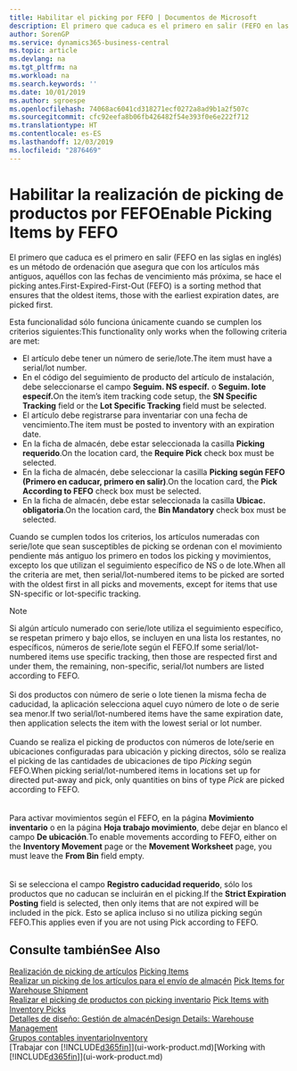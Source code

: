 ```yaml
---
title: Habilitar el picking por FEFO | Documentos de Microsoft
description: El primero que caduca es el primero en salir (FEFO en las siglas en inglés) es un método de ordenación que asegura que con los artículos más antiguos, aquéllos con las fechas de vencimiento más próxima, se hace el picking antes.
author: SorenGP
ms.service: dynamics365-business-central
ms.topic: article
ms.devlang: na
ms.tgt_pltfrm: na
ms.workload: na
ms.search.keywords: ''
ms.date: 10/01/2019
ms.author: sgroespe
ms.openlocfilehash: 74068ac6041cd318271ecf0272a8ad9b1a2f507c
ms.sourcegitcommit: cfc92eefa8b06fb426482f54e393f0e6e222f712
ms.translationtype: HT
ms.contentlocale: es-ES
ms.lasthandoff: 12/03/2019
ms.locfileid: "2876469"
---
```

# <a name="enable-picking-items-by-fefo"></a><span data-ttu-id="d7ffe-103">Habilitar la realización de picking de productos por FEFO</span><span class="sxs-lookup"><span data-stu-id="d7ffe-103">Enable Picking Items by FEFO</span></span>
<span data-ttu-id="d7ffe-104">El primero que caduca es el primero en salir (FEFO en las siglas en inglés) es un método de ordenación que asegura que con los artículos más antiguos, aquéllos con las fechas de vencimiento más próxima, se hace el picking antes.</span><span class="sxs-lookup"><span data-stu-id="d7ffe-104">First-Expired-First-Out (FEFO) is a sorting method that ensures that the oldest items, those with the earliest expiration dates, are picked first.</span></span>  

 <span data-ttu-id="d7ffe-105">Esta funcionalidad sólo funciona únicamente cuando se cumplen los criterios siguientes:</span><span class="sxs-lookup"><span data-stu-id="d7ffe-105">This functionality only works when the following criteria are met:</span></span>  

-   <span data-ttu-id="d7ffe-106">El artículo debe tener un número de serie/lote.</span><span class="sxs-lookup"><span data-stu-id="d7ffe-106">The item must have a serial/lot number.</span></span>  
-   <span data-ttu-id="d7ffe-107">En el código del seguimiento de producto del artículo de instalación, debe seleccionarse el campo **Seguim. NS específ.** o **Seguim. lote específ.**</span><span class="sxs-lookup"><span data-stu-id="d7ffe-107">On the item’s item tracking code setup, the **SN Specific Tracking** field or the **Lot Specific Tracking** field must be selected.</span></span>  
-   <span data-ttu-id="d7ffe-108">El artículo debe registrarse para inventariar con una fecha de vencimiento.</span><span class="sxs-lookup"><span data-stu-id="d7ffe-108">The item must be posted to inventory with an expiration date.</span></span>  
-   <span data-ttu-id="d7ffe-109">En la ficha de almacén, debe estar seleccionada la casilla **Picking requerido**.</span><span class="sxs-lookup"><span data-stu-id="d7ffe-109">On the location card, the **Require Pick** check box must be selected.</span></span>  
-   <span data-ttu-id="d7ffe-110">En la ficha de almacén, debe seleccionar la casilla **Picking según FEFO (Primero en caducar, primero en salir)**.</span><span class="sxs-lookup"><span data-stu-id="d7ffe-110">On the location card, the **Pick According to FEFO** check box must be selected.</span></span>  
-   <span data-ttu-id="d7ffe-111">En la ficha de almacén, debe estar seleccionada la casilla **Ubicac. obligatoria**.</span><span class="sxs-lookup"><span data-stu-id="d7ffe-111">On the location card, the **Bin Mandatory** check box must be selected.</span></span>  

 <span data-ttu-id="d7ffe-112">Cuando se cumplen todos los criterios, los artículos numeradas con serie/lote que sean susceptibles de picking se ordenan con el movimiento pendiente más antiguo los primero en todos los picking y movimientos, excepto los que utilizan el seguimiento específico de NS o de lote.</span><span class="sxs-lookup"><span data-stu-id="d7ffe-112">When all the criteria are met, then serial/lot-numbered items to be picked are sorted with the oldest first in all picks and movements, except for items that use SN-specific or lot-specific tracking.</span></span>  

> [!NOTE]  
> <span data-ttu-id="d7ffe-113">Si algún artículo numerado con serie/lote utiliza el seguimiento específico, se respetan primero y bajo ellos, se incluyen en una lista los restantes, no específicos, números de serie/lote según el FEFO.</span><span class="sxs-lookup"><span data-stu-id="d7ffe-113">If some serial/lot-numbered items use specific tracking, then those are respected first and under them, the remaining, non-specific, serial/lot numbers are listed according to FEFO.</span></span>
<br /><br />
<span data-ttu-id="d7ffe-114">Si dos productos con número de serie o lote tienen la misma fecha de caducidad, la aplicación selecciona aquel cuyo número de lote o de serie sea menor.</span><span class="sxs-lookup"><span data-stu-id="d7ffe-114">If two serial/lot-numbered items have the same expiration date, then application selects the item with the lowest serial or lot number.</span></span>
<br /><br />
<span data-ttu-id="d7ffe-115">Cuando se realiza el picking de productos con números de lote/serie en ubicaciones configuradas para ubicación y picking directos, sólo se realiza el picking de las cantidades de ubicaciones de tipo *Picking* según FEFO.</span><span class="sxs-lookup"><span data-stu-id="d7ffe-115">When picking serial/lot-numbered items in locations set up for directed put-away and pick, only quantities on bins of type *Pick* are picked according to FEFO.</span></span>  
<br /><br />
<span data-ttu-id="d7ffe-116">Para activar movimientos según el FEFO, en la página **Movimiento inventario** o en la página **Hoja trabajo movimiento**, debe dejar en blanco el campo **De ubicación**.</span><span class="sxs-lookup"><span data-stu-id="d7ffe-116">To enable movements according to FEFO, either on the **Inventory Movement** page or the **Movement Worksheet** page, you must leave the **From Bin** field empty.</span></span>  
<br /><br />
<span data-ttu-id="d7ffe-117">Si se selecciona el campo **Registro caducidad requerido**, sólo los productos que no caducan se incluirán en el picking.</span><span class="sxs-lookup"><span data-stu-id="d7ffe-117">If the **Strict Expiration Posting** field is selected, then only items that are not expired will be included in the pick.</span></span> <span data-ttu-id="d7ffe-118">Esto se aplica incluso si no utiliza picking según FEFO.</span><span class="sxs-lookup"><span data-stu-id="d7ffe-118">This applies even if you are not using Pick according to FEFO.</span></span>

## <a name="see-also"></a><span data-ttu-id="d7ffe-119">Consulte también</span><span class="sxs-lookup"><span data-stu-id="d7ffe-119">See Also</span></span>  
<span data-ttu-id="d7ffe-120">[Realización de picking de artículos](warehouse-pick-items.md) </span><span class="sxs-lookup"><span data-stu-id="d7ffe-120">[Picking Items](warehouse-pick-items.md) </span></span>  
<span data-ttu-id="d7ffe-121">[Realizar un picking de los artículos para el envío de almacén](warehouse-how-to-pick-items-for-warehouse-shipment.md) </span><span class="sxs-lookup"><span data-stu-id="d7ffe-121">[Pick Items for Warehouse Shipment](warehouse-how-to-pick-items-for-warehouse-shipment.md) </span></span>  
<span data-ttu-id="d7ffe-122">[Realizar el picking de productos con picking inventario](warehouse-how-to-pick-items-with-inventory-picks.md) </span><span class="sxs-lookup"><span data-stu-id="d7ffe-122">[Pick Items with Inventory Picks](warehouse-how-to-pick-items-with-inventory-picks.md) </span></span>  
[<span data-ttu-id="d7ffe-123">Detalles de diseño: Gestión de almacén</span><span class="sxs-lookup"><span data-stu-id="d7ffe-123">Design Details: Warehouse Management</span></span>](design-details-warehouse-management.md)  
[<span data-ttu-id="d7ffe-124">Grupos contables inventario</span><span class="sxs-lookup"><span data-stu-id="d7ffe-124">Inventory</span></span>](inventory-manage-inventory.md)  
<span data-ttu-id="d7ffe-125">[Trabajar con [!INCLUDE[d365fin](includes/d365fin_md.md)]](ui-work-product.md)</span><span class="sxs-lookup"><span data-stu-id="d7ffe-125">[Working with [!INCLUDE[d365fin](includes/d365fin_md.md)]](ui-work-product.md)</span></span>
